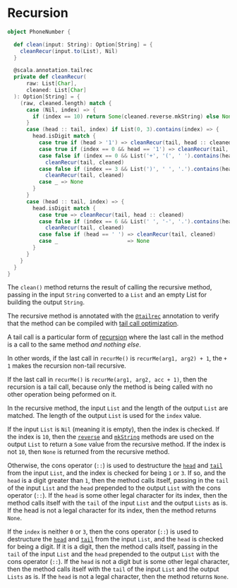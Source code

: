 # Recursion

```scala
object PhoneNumber {

  def clean(input: String): Option[String] = {
    cleanRecur(input.to(List), Nil)
  }

  @scala.annotation.tailrec
  private def cleanRecur(
      raw: List[Char],
      cleaned: List[Char]
  ): Option[String] = {
    (raw, cleaned.length) match {
      case (Nil, index) => {
        if (index == 10) return Some(cleaned.reverse.mkString) else None
      }
      case (head :: tail, index) if List(0, 3).contains(index) => {
        head.isDigit match {
          case true if (head > '1') => cleanRecur(tail, head :: cleaned)
          case true if (index == 0 && head == '1') => cleanRecur(tail, cleaned)
          case false if (index == 0 && List('+', '(', ' ').contains(head)) =>
            cleanRecur(tail, cleaned)
          case false if (index == 3 && List(')', ' ', '.').contains(head)) =>
            cleanRecur(tail, cleaned)
          case _ => None
        }
      }
      case (head :: tail, index) => {
        head.isDigit match {
          case true => cleanRecur(tail, head :: cleaned)
          case false if (index == 6 && List(' ', '-', '.').contains(head)) =>
            cleanRecur(tail, cleaned)
          case false if (head == ' ') => cleanRecur(tail, cleaned)
          case _                      => None
        }
      }
    }
  }
}
```

The `clean()` method returns the result of calling the recursive method, passing in the input `String` converted to a `List` and
an empty List for building the output `String`.

The recursive method is annotated with the [`@tailrec`][tailrec-annotation] annotation to verify that the method can be compiled
with [tail call optimization][tail-opt].

A tail call is a particular form of [recursion][recursion] where the last call in the method is a call to the same method _and nothing else_.

In other words, if the last call in `recurMe()` is `recurMe(arg1, arg2) + 1`, the `+ 1` makes the recursion non-tail recursive.

If the last call in `recurMe()` is `recurMe(arg1, arg2, acc + 1)`, then the recursion is a tail call, because only the method is being called
with no other operation being peformed on it.

In the recursive method, the input `List` and the length of the output `List` are matched.
The length of the output `List` is used for the `index` value.

If the input `List` is `Nil` (meaning it is empty), then the index is checked.
If the index is `10`, then the [`reverse`][reverse] and [`mkString`][mkstring] methods are used on the output `List` to return a `Some` value
from the recursive method.
If the index is not `10`, then `None` is returned from the recursive method.

Otherwise, the cons operator (`::`) is used to destructure the [`head`][head] and [`tail`][tail] from the input `List`, and
the index is checked for being `1` or `3`.
If so, and the `head` is a digit greater than `1`, then the method calls itself, passing in the `tail` of the input `List`
and the `head` prepended to the output `List` with the cons operator (`::`).
If the `head` is some other legal character for its index, then the method calls itself with the `tail` of the input `List`
and the output `Lists` as is.
If the head is not a legal character for its index, then the method returns `None`.

If the `index` is neither `0` or `3`, then  the cons operator (`::`) is used to destructure the [`head`][head] and [`tail`][tail] from the input `List`,
and the `head` is checked for being a digit.
If it is a digit, then the method calls itself, passing in the `tail` of the input `List`
and the `head` prepended to the output `List` with the cons operator (`::`).
If the `head` is not a digit but is some other legal character, then the method calls itself with the `tail` of the input `List`
and the output `Lists` as is.
If the `head` is not a legal character, then the method returns `None`.

[match]: https://docs.scala-lang.org/tour/pattern-matching.html
[pattern-matching]: https://docs.scala-lang.org/tour/pattern-matching.html
[immutability]: https://alvinalexander.com/scala/scala-idiom-immutable-code-functional-programming-immutability/
[recursion]: https://www.geeksforgeeks.org/recursion-in-scala/
[tailrec-annotation]: https://www.scala-lang.org/api/2.12.1/scala/annotation/tailrec.html
[tail-opt]: https://www.baeldung.com/scala/tail-recursion
[last]: https://www.scala-lang.org/api/2.12.7/scala/collection/immutable/StringOps.html#last:A
[init]: https://www.scala-lang.org/api/2.12.7/scala/collection/immutable/StringOps.html#init:Repr
[reverse]: https://www.scala-lang.org/api/2.13.4/scala/collection/immutable/List.html#reverse:List[A]
[mkstring]: https://www.scala-lang.org/api/2.13.4/scala/collection/immutable/List.html#mkString:String
[head]: https://www.scala-lang.org/api/2.13.4/scala/collection/immutable/List.html#head:A
[tail]: https://www.scala-lang.org/api/2.13.4/scala/collection/immutable/List.html#tail:C
